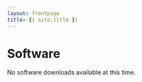 ```yaml
---
layout: frontpage
title: {{ site.title }}
---
```


# Software

No software downloads available at this time.

